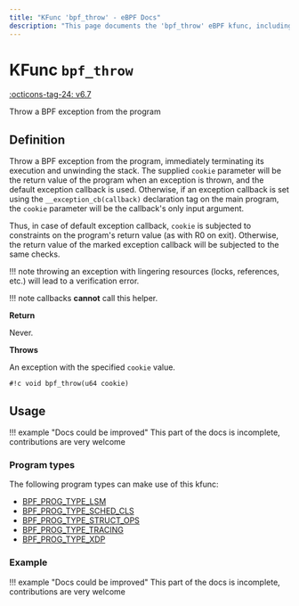 ```yaml
---
title: "KFunc 'bpf_throw' - eBPF Docs"
description: "This page documents the 'bpf_throw' eBPF kfunc, including its defintion, usage, program types that can use it, and examples."
---
```

# KFunc `bpf_throw`

<!-- [FEATURE_TAG](bpf_throw) -->
[:octicons-tag-24: v6.7](https://github.com/torvalds/linux/commit/fd5d27b70188379bb441d404c29a0afb111e1753)
<!-- [/FEATURE_TAG] -->

Throw a BPF exception from the program

## Definition

Throw a BPF exception from the program, immediately terminating its execution and unwinding the stack. The supplied `cookie` parameter will be the return value of the program when an exception is thrown, and the default exception callback is used. Otherwise, if an exception callback is set using the `__exception_cb(callback)` declaration tag on the main program, the `cookie` parameter will be the callback's only input argument.

Thus, in case of default exception callback, `cookie` is subjected to constraints on the program's return value (as with R0 on exit). Otherwise, the return value of the marked exception callback will be subjected to the same checks.

!!! note
    throwing an exception with lingering resources (locks, references, etc.) will lead to a verification error.

!!! note
    callbacks **cannot** call this helper.

**Return**

Never.

**Throws**

An exception with the specified `cookie` value.

<!-- [KFUNC_DEF] -->
`#!c void bpf_throw(u64 cookie)`
<!-- [/KFUNC_DEF] -->

## Usage

!!! example "Docs could be improved"
    This part of the docs is incomplete, contributions are very welcome

### Program types

The following program types can make use of this kfunc:

<!-- [KFUNC_PROG_REF] -->
- [BPF_PROG_TYPE_LSM](../program-type/BPF_PROG_TYPE_LSM.md)
- [BPF_PROG_TYPE_SCHED_CLS](../program-type/BPF_PROG_TYPE_SCHED_CLS.md)
- [BPF_PROG_TYPE_STRUCT_OPS](../program-type/BPF_PROG_TYPE_STRUCT_OPS.md)
- [BPF_PROG_TYPE_TRACING](../program-type/BPF_PROG_TYPE_TRACING.md)
- [BPF_PROG_TYPE_XDP](../program-type/BPF_PROG_TYPE_XDP.md)
<!-- [/KFUNC_PROG_REF] -->

### Example

!!! example "Docs could be improved"
    This part of the docs is incomplete, contributions are very welcome

